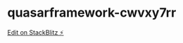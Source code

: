 # quasarframework-cwvxy7rr

[Edit on StackBlitz ⚡️](https://stackblitz.com/edit/quasarframework-uji589)
